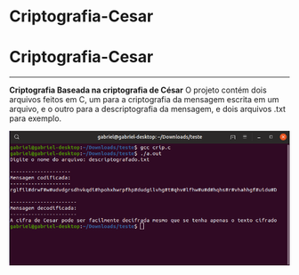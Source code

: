 # Criptografia-Cesar

# Criptografia-Cesar
****
**Criptografia Baseada na criptografia de César**
O projeto contém dois arquivos feitos em C, um para a criptografia da mensagem escrita em um arquivo, e o outro para a descriptografia da mensagem, e dois arquivos .txt para exemplo.

<img src="1.png"> 

